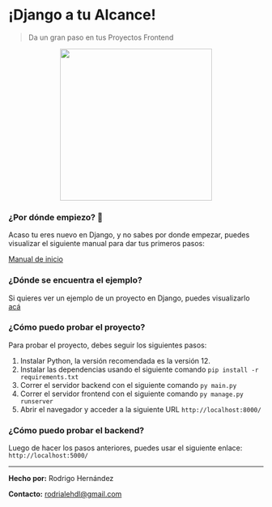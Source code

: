 # ¡Django a tu Alcance!
> Da un gran paso en tus Proyectos Frontend

<div align="center"><img src="https://nextsoftware.io/files/images/logos/main/django-logo.png" width="300"/></div>

### ¿Por dónde empiezo? 🤔

Acaso tu eres nuevo en Django, y no sabes por donde empezar, puedes visualizar el siguiente manual para dar tus primeros pasos:

[Manual de inicio](./Manual%20de%20Inicio%20Django.md)

### ¿Dónde se encuentra el ejemplo?

Si quieres ver un ejemplo de un proyecto en Django, puedes visualizarlo [acá](./Frontend/)

### ¿Cómo puedo probar el proyecto?

Para probar el proyecto, debes seguir los siguientes pasos:

1. Instalar Python, la versión recomendada es la versión 12.
2. Instalar las dependencias usando el siguiente comando `pip install -r requirements.txt`
3. Correr el servidor backend con el siguiente comando `py main.py`
4. Correr el servidor frontend con el siguiente comando `py manage.py runserver`
5. Abrir el navegador y acceder a la siguiente URL `http://localhost:8000/`

### ¿Cómo puedo probar el backend?

Luego de hacer los pasos anteriores, puedes usar el siguiente enlace: `http://localhost:5000/`

---
**Hecho por:** Rodrigo Hernández

**Contacto:** rodrialehdl@gmail.com
